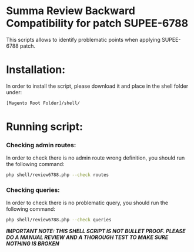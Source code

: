 Summa Review Backward Compatibility for patch SUPEE-6788
=================

This scripts allows to identify problematic points when applying SUPEE-6788 patch.

Installation:
=================

In order to install the script, please download it and place in the shell folder under:
```bash
[Magento Root Folder]/shell/
```


Running script:
=================

### Checking admin routes:
In order to check there is no admin route wrong definition, you should run the following command:
```bash
php shell/review6788.php --check routes
```

### Checking queries:
In order to check there is no problematic query, you should run the following command:
```bash
php shell/review6788.php --check queries
```

***IMPORTANT NOTE: THIS SHELL SCRIPT IS NOT BULLET PROOF. PLEASE DO A MANUAL REVIEW AND A THOROUGH TEST TO MAKE SURE NOTHING IS BROKEN***